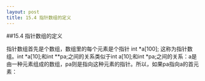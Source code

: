 ```yaml
---
layout: post
title: 15.4 指针数组的定义 
---
```

##15.4 指针数组的定义

指针数组首先是个数组，数组里的每个元素是个指针
	int *a[100];
这称为指针数组。int \*a\[10\];和int \*\*pa;之间的关系类似于int a\[10\];和int \*pa;之间的关系：a是由一种元素组成的数组，pa则是指向这种元素的指针。所以，如果pa指向a的首元素：
